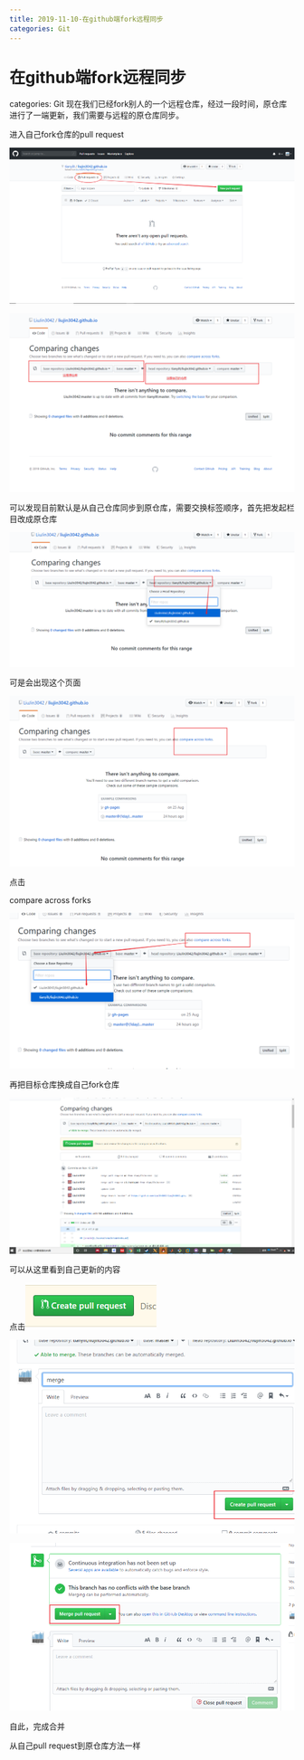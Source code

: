 ```yaml
---
title: 2019-11-10-在github端fork远程同步
categories: Git
---
```

# 在github端fork远程同步
categories: Git
现在我们已经fork别人的一个远程仓库，经过一段时间，原仓库进行了一端更新，我们需要与远程的原仓库同步。

进入自己fork仓库的pull request

![1573359731289](%E5%9C%A8github%E7%AB%AFfork%E8%BF%9C%E7%A8%8B%E5%90%8C%E6%AD%A5/1573359731289.png)

![1573359783354](%E5%9C%A8github%E7%AB%AFfork%E8%BF%9C%E7%A8%8B%E5%90%8C%E6%AD%A5/1573359783354.png)

可以发现目前默认是从自己仓库同步到原仓库，需要交换标签顺序，首先把发起栏目改成原仓库

![1573359832906](%E5%9C%A8github%E7%AB%AFfork%E8%BF%9C%E7%A8%8B%E5%90%8C%E6%AD%A5/1573359832906.png)





可是会出现这个页面

![1573359891243](%E5%9C%A8github%E7%AB%AFfork%E8%BF%9C%E7%A8%8B%E5%90%8C%E6%AD%A5/1573359891243.png)

点击

 compare across forks

![1573359938161](%E5%9C%A8github%E7%AB%AFfork%E8%BF%9C%E7%A8%8B%E5%90%8C%E6%AD%A5/1573359938161.png)

再把目标仓库换成自己fork仓库

![1573359959587](%E5%9C%A8github%E7%AB%AFfork%E8%BF%9C%E7%A8%8B%E5%90%8C%E6%AD%A5/1573359959587.png)

可以从这里看到自己更新的内容

点击![1573359982645](%E5%9C%A8github%E7%AB%AFfork%E8%BF%9C%E7%A8%8B%E5%90%8C%E6%AD%A5/1573359982645.png)

![1573360028978](%E5%9C%A8github%E7%AB%AFfork%E8%BF%9C%E7%A8%8B%E5%90%8C%E6%AD%A5/1573360028978.png)



![1573360054850](%E5%9C%A8github%E7%AB%AFfork%E8%BF%9C%E7%A8%8B%E5%90%8C%E6%AD%A5/1573360054850.png)

自此，完成合并



从自己pull request到原仓库方法一样